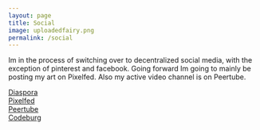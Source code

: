 ```yaml
---
layout: page
title: Social
image: uploadedfairy.png
permalink: /social
---
```


Im in the process of switching over to decentralized social media, with the exception of pinterest and facebook. Going forward Im going to mainly be posting my art on Pixelfed. Also my active video channel is on Peertube.

[Diaspora](https://diasp.org/u/lwflouisa)<br />
[Pixelfed](https://pixelfed.de/LWFlouisa)<br />
[Peertube](https://video.ploud.jp/c/mytalkshow/videos?languageOneOf=en&s=2)<br />
[Codeburg](https://codeberg.org/LWFlouisa)
